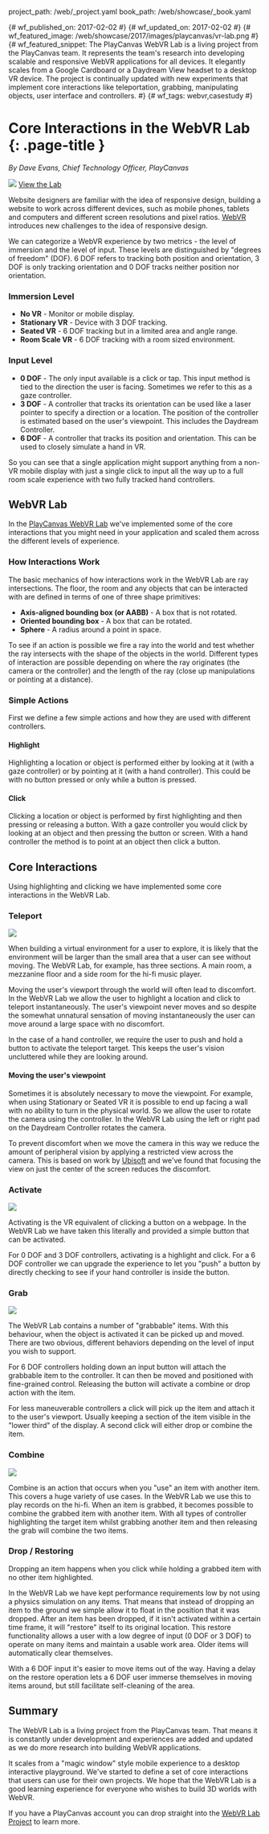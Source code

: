 project_path: /web/_project.yaml book_path: /web/showcase/_book.yaml

{# wf_published_on: 2017-02-02 #} {# wf_updated_on: 2017-02-02 #} {# wf_featured_image: /web/showcase/2017/images/playcanvas/vr-lab.png #} {# wf_featured_snippet: The PlayCanvas WebVR Lab is a living project from the PlayCanvas team. It represents the team's research into developing scalable and responsive WebVR applications for all devices. It elegantly scales from a Google Cardboard or a Daydream View headset to a desktop VR device. The project is continually updated with new experiments that implement core interactions like teleportation, grabbing, manipulating objects, user interface and controllers. #} {# wf_tags: webvr,casestudy #}

# Core Interactions in the WebVR Lab {: .page-title }

*By Dave Evans, Chief Technology Officer, PlayCanvas*

<img src="/web/showcase/2017/images/playcanvas/vr-lab.png" class="attempt-right" />

<a class="button button-primary" href="http://webvr.playcanvas.com">
  View the Lab
</a>

Website designers are familiar with the idea of responsive design, building a website to work across different devices, such as mobile phones, tablets and computers and different screen resolutions and pixel ratios. [WebVR](/web/fundamentals/vr/) introduces new challenges to the idea of responsive design.

We can categorize a WebVR experience by two metrics - the level of immersion and the level of input. These levels are distinguished by "degrees of freedom" (DOF). 6 DOF refers to tracking both position and orientation, 3 DOF is only tracking orientation and 0 DOF tracks neither position nor orientation.

### Immersion Level

- **No VR** - Monitor or mobile display.
- **Stationary VR** - Device with 3 DOF tracking.
- **Seated VR** - 6 DOF tracking but in a limited area and angle range.
- **Room Scale VR** - 6 DOF tracking with a room sized environment.

### Input Level

- **0 DOF** - The only input available is a click or tap. This input method is tied to the direction the user is facing. Sometimes we refer to this as a gaze controller.
- **3 DOF** - A controller that tracks its orientation can be used like a laser pointer to specify a direction or a location. The position of the controller is estimated based on the user's viewpoint. This includes the Daydream Controller.
- **6 DOF** - A controller that tracks its position and orientation. This can be used to closely simulate a hand in VR.

So you can see that a single application might support anything from a non-VR mobile display with just a single click to input all the way up to a full room scale experience with two fully tracked hand controllers.

## WebVR Lab

In the [PlayCanvas WebVR Lab](http://webvr.playcanvas.com) we've implemented some of the core interactions that you might need in your application and scaled them across the different levels of experience.

### How Interactions Work

The basic mechanics of how interactions work in the WebVR Lab are ray intersections. The floor, the room and any objects that can be interacted with are defined in terms of one of three shape primitives:

- **Axis-aligned bounding box (or AABB)** - A box that is not rotated.
- **Oriented bounding box** - A box that can be rotated.
- **Sphere** - A radius around a point in space.

To see if an action is possible we fire a ray into the world and test whether the ray intersects with the shape of the objects in the world. Different types of interaction are possible depending on where the ray originates (the camera or the controller) and the length of the ray (close up manipulations or pointing at a distance).

### Simple Actions

First we define a few simple actions and how they are used with different controllers.

#### Highlight

Highlighting a location or object is performed either by looking at it (with a gaze controller) or by pointing at it (with a hand controller). This could be with no button pressed or only while a button is pressed.

#### Click

Clicking a location or object is performed by first highlighting and then pressing or releasing a button. With a gaze controller you would click by looking at an object and then pressing the button or screen. With a hand controller the method is to point at an object then click a button.

## Core Interactions

Using highlighting and clicking we have implemented some core interactions in the WebVR Lab.

### Teleport

<img src="/web/showcase/2017/images/playcanvas/teleport.png" class="attempt-right" />

When building a virtual environment for a user to explore, it is likely that the environment will be larger than the small area that a user can see without moving. The WebVR Lab, for example, has three sections. A main room, a mezzanine floor and a side room for the hi-fi music player.

Moving the user's viewport through the world will often lead to discomfort. In the WebVR Lab we allow the user to highlight a location and click to teleport instantaneously. The user's viewpoint never moves and so despite the somewhat unnatural sensation of moving instantaneously the user can move around a large space with no discomfort.

In the case of a hand controller, we require the user to push and hold a button to activate the teleport target. This keeps the user's vision uncluttered while they are looking around.

#### Moving the user's viewpoint

Sometimes it is absolutely necessary to move the viewpoint. For example, when using Stationary or Seated VR it is possible to end up facing a wall with no ability to turn in the physical world. So we allow the user to rotate the camera using the controller. In the WebVR Lab using the left or right pad on the Daydream Controller rotates the camera.

To prevent discomfort when we move the camera in this way we reduce the amount of peripheral vision by applying a restricted view across the camera. This is based on work by [Ubisoft](http://www.gdcvault.com/play/1023922/Full-Speed-Flying-in-VR) and we've found that focusing the view on just the center of the screen reduces the discomfort.

### Activate

<img src="/web/showcase/2017/images/playcanvas/activate.png" class="attempt-right" />

Activating is the VR equivalent of clicking a button on a webpage. In the WebVR Lab we have taken this literally and provided a simple button that can be activated.

For 0 DOF and 3 DOF controllers, activating is a highlight and click. For a 6 DOF controller we can upgrade the experience to let you "push" a button by directly checking to see if your hand controller is inside the button.

### Grab

<img src="/web/showcase/2017/images/playcanvas/grab.png" class="attempt-right" />

The WebVR Lab contains a number of "grabbable" items. With this behaviour, when the object is activated it can be picked up and moved. There are two obvious, different behaviors depending on the level of input you wish to support.

For 6 DOF controllers holding down an input button will attach the grabbable item to the controller. It can then be moved and positioned with fine-grained control. Releasing the button will activate a combine or drop action with the item.

For less maneuverable controllers a click will pick up the item and attach it to the user's viewport. Usually keeping a section of the item visible in the "lower third" of the display. A second click will either drop or combine the item.

### Combine

<img src="/web/showcase/2017/images/playcanvas/combine.png" class="attempt-right" />

Combine is an action that occurs when you "use" an item with another item. This covers a huge variety of use cases. In the WebVR Lab we use this to play records on the hi-fi. When an item is grabbed, it becomes possible to combine the grabbed item with another item. With all types of controller highlighting the target item whilst grabbing another item and then releasing the grab will combine the two items.

### Drop / Restoring

Dropping an item happens when you click while holding a grabbed item with no other item highlighted.

In the WebVR Lab we have kept performance requirements low by not using a physics simulation on any items. That means that instead of dropping an item to the ground we simple allow it to float in the position that it was dropped. After an item has been dropped, if it isn't activated within a certain time frame, it will "restore" itself to its original location. This restore functionality allows a user with a low degree of input (0 DOF or 3 DOF) to operate on many items and maintain a usable work area. Older items will automatically clear themselves.

With a 6 DOF input it's easier to move items out of the way. Having a delay on the restore operation lets a 6 DOF user immerse themselves in moving items around, but still facilitate self-cleaning of the area.

## Summary

The WebVR Lab is a living project from the PlayCanvas team. That means it is constantly under development and experiences are added and updated as we do more research into building WebVR applications.

It scales from a "magic window" style mobile experience to a desktop interactive playground. We've started to define a set of core interactions that users can use for their own projects. We hope that the WebVR Lab is a good learning experience for everyone who wishes to build 3D worlds with WebVR.

If you have a PlayCanvas account you can drop straight into the [WebVR Lab Project](https://playcanvas.com/project/446331/overview/webvr-labs) to learn more.